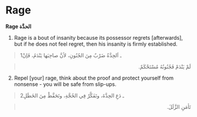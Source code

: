Rage
====

**Rage الحدَّة**

1. Rage is a bout of insanity because its possessor regrets
[afterwards], but if he does not feel regret, then his insanity is
firmly established.

> 1ـ اَلحِدَّةُ ضَرْبٌ مِنَ الجُنُونِ، لأنَّ صاحِبَها يَنْدَمُ، فَإنْ
<blockquote dir="rtl">
  <p>
لَمْ يَنْدَمْ فَجُنُونُهُ مُسْتَحْكَمٌ.
  </p>
</blockquote>

2. Repel [your] rage, think about the proof and protect yourself from
nonsense - you will be safe from slip-ups.

> 2ـ دَعِ الحِدَّةَ، وتَفَكَّرْ فِي الحُجَّةِ، وتَحَفَّظْ مِنَ الخَطَلِ
<blockquote dir="rtl">
  <p>
تَأمَنِ الزَّلَلَ.
  </p>
</blockquote>


